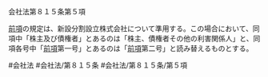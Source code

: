 会社法第８１５条第５項

[前項](会社法＿＿＿＿第８１５条第４項)の規定は、新設分割設立株式会社について準用する。この場合において、同項中「株主及び債権者」とあるのは「株主、債権者その他の利害関係人」と、同項各号中「[前項](会社法＿＿＿＿第８１５条第４項)第一号」とあるのは「[前項](会社法＿＿＿＿第８１５条第４項)第二号」と読み替えるものとする。

#会社法
#会社法/第８１５条
#会社法/第８１５条/第５項
